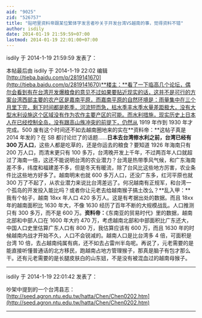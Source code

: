 ```yaml
---
aid: "9025"
zid: "526757"
title: "贴吧里资料帝跟某位繁体字发言者吵关于开发台湾VS越南的事，觉得资料不错"
author: isdily
date: 2014-01-19 21:59:59+07:00
lastmod: 2014-01-19 22:01:00+07:00
---
```


isdily 于 2014-1-19 21:59:59 发表了：

本帖最后由 isdily 于 2014-1-19 22:02 编辑 [http://tieba.baidu.com/p/2819141670](http://tieba.baidu.com/p/2819141670)**楼主：**看了一下临高几个论坛，偶尔会看到有在台湾开发爆粮食的意见不过如果要贴近现实的话，这并不是可行的方案台湾西部主要的农产区是嘉南平原，而嘉南平原的自然环境是：雨量集中在三个月里下完，剩下时间都是乾季，河流短而急，枯水季丰水季水量差距极大，没有大型水利设施这个区域没有作为农作主要产区的可能。而水利措施，现实历史上日本人在已经控制全岛，没有跟高山族冲突的前提下，仍然从 1919 年作到 1930 年才完成。500 废有这个时间还不如去越南圈地来的实在**资料帝：**这帖子真是 2014 年发的？在 SB 都讨论烂了的话题……**日本去台湾修水利之前，台湾已经有 300 万人口**，这些人都是吃草的，还是你运去的粮食？要知道 1926 年海南只有 200 万人口，而清末更只有 100 多万，台湾晚开发上千年，不过两百年人口就超过了海南一倍，这还不能说明台湾的农业潜力？台湾是热带季风气候，和广东海南差不多，纬度和福建差不多，但是冬天有暖流，除了台风比这些地方厉害，农业条件比这些地方好多了。越南明末也就 600 多万人口，还没广东多，红河平原也就 300 万了不起了，从农业潜力来说比台湾差远了。何况越南有正规军，和台湾一个孤岛的开发投入能比吗？或者你让元老去给越南猴子搞土改么？**乱入甲：**我有个帖子，越南 18xx 年人口 420 多万人。这是有考据出处的数据。而且 18xx 年的越南面积比 1630 年大，不像 1630 经历了百年不断的大规模战乱。人口推测只有 300 多万，而不是 600 万。**资料帝：**《东南亚的贸易时代》里的数据，越南北部和中部人口在 1600 年大约 470 万，考虑越南北部和中部面积比广东还大，中国人口史里估算广东人口有 800 万，我估算应该有 600 万，而且 1630 年的时候越南内战才开始不久，人口不会锐减的。越南人口是比台湾多 4 倍，可面积是台湾 10 倍，去占越南纯属有病，还不如去占雷州半岛呢。再说了，元老需要的是能直接听懂普通话的北方移民，跑越南占地方管理猴子，那真是脑子有包才那么干。还有元老需要的是长腿皮肤白的山东妞，不是没有被混血过的越南母猴子。

---

isdily 于 2014-1-19 22:01:42 发表了：

吵架中提到的一个台湾县志：[http://seed.agron.ntu.edu.tw/hatta/Chen/Chen0202.htm](http://seed.agron.ntu.edu.tw/hatta/Chen/Chen0202.htm)

---
